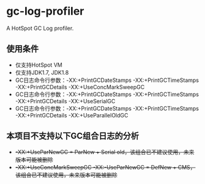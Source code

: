 # gc-log-profiler
A HotSpot GC Log profiler.

## 使用条件
* 仅支持HotSpot VM
* 仅支持JDK1.7, JDK1.8
* GC日志命令行参数：-XX:+PrintGCDateStamps -XX:+PrintGCTimeStamps -XX:+PrintGCDetails -XX:+UseConcMarkSweepGC
* GC日志命令行参数：-XX:+PrintGCDateStamps -XX:+PrintGCTimeStamps -XX:+PrintGCDetails -XX:+UseSerialGC
* GC日志命令行参数：-XX:+PrintGCDateStamps -XX:+PrintGCTimeStamps -XX:+PrintGCDetails -XX:+UseParallelOldGC

## 本项目不支持以下GC组合日志的分析
* ~~-XX:+UseParNewGC = ParNew + Serial old，该组合已不建议使用，未来版本可能被删除~~
* ~~-XX:+UseConcMarkSweepGC -XX:-UseParNewGC = DefNew + CMS，该组合已不建议使用，未来版本可能被删除~~
